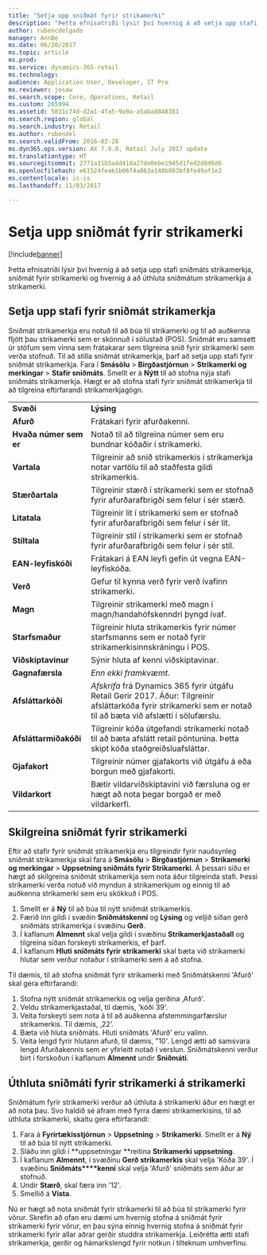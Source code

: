 ```yaml
---
title: "Setja upp sniðmát fyrir strikamerki"
description: "Þetta efnisatriði lýsir því hvernig á að setja upp stafi sniðmáts strikamerkja, sniðmát fyrir strikamerki og hvernig á að úthluta sniðmátum strikamerkja á strikamerki."
author: rubencdelgado
manager: AnnBe
ms.date: 06/20/2017
ms.topic: article
ms.prod: 
ms.service: dynamics-365-retail
ms.technology: 
audience: Application User, Developer, IT Pro
ms.reviewer: josaw
ms.search.scope: Core, Operations, Retail
ms.custom: 265994
ms.assetid: 5831c74d-d2a1-4fa5-9a9a-a5aba8848381
ms.search.region: global
ms.search.industry: Retail
ms.author: rubendel
ms.search.validFrom: 2016-02-28
ms.dyn365.ops.version: AX 7.0.0, Retail July 2017 update
ms.translationtype: HT
ms.sourcegitcommit: 2771a31b5a4d418a27de0ebe1945d1fed2d8d6d6
ms.openlocfilehash: e61524feab1b06f4a863a140b883bf8fe49af1e2
ms.contentlocale: is-is
ms.lasthandoff: 11/03/2017

---
```


# <a name="set-up-bar-code-masks"></a>Setja upp sniðmát fyrir strikamerki

[!include[banner](includes/banner.md)]


Þetta efnisatriði lýsir því hvernig á að setja upp stafi sniðmáts strikamerkja, sniðmát fyrir strikamerki og hvernig á að úthluta sniðmátum strikamerkja á strikamerki.

<a name="set-up-bar-code-mask-characters"></a>Setja upp stafi fyrir sniðmát strikamerkja
-------------------------------

Sniðmát strikamerkja eru notuð til að búa til strikamerki og til að auðkenna fljótt þau strikamerki sem er skönnuð í sölustað (POS). Sniðmát eru samsett úr stöfum sem vinna sem frátakarar sem tilgreina snið fyrir strikamerki sem verða stofnuð. Til að stilla sniðmát strikamerkja, þarf að setja upp stafi fyrir sniðmát strikamerkja. Fara í **Smásölu** &gt; **Birgðastjórnun** &gt; **Strikamerki og merkingar** &gt; **Stafir sniðmáts**. Smellt er á **Nýtt** til að stofna nýja stafi sniðmáts strikamerkja. Hægt er að stofna stafi fyrir sniðmát strikamerkja til að tilgreina eftirfarandi strikamerkjagögn.

|                      |                                                                                                                 |
|----------------------|-----------------------------------------------------------------------------------------------------------------|
| **Svæði**            | **Lýsing**                                                                                                 |
| **Afurð**          | Frátakari fyrir afurðakenni.                                                                                     |
| **Hvaða númer sem er**       | Notað til að tilgreina númer sem eru bundnar kóðaðir í strikamerki.                                                  |
| **Vartala**      | Tilgreinir að snið strikamerkis í strikamerkja notar vartölu til að staðfesta gildi strikamerkis. |
| **Stærðartala**       | Tilgreinir stærð í strikamerki sem er stofnað fyrir afurðarafbrigði sem felur í sér stærð.                                 |
| **Litatala**      | Tilgreinir lit í strikamerki sem er stofnað fyrir afurðarafbrigði sem felur í sér lit.                               |
| **Stíltala**      | Tilgreinir stíl í strikamerki sem er stofnað fyrir afurðarafbrigði sem felur í sér stíl.                             |
| **EAN-leyfiskóði** | Frátakari á EAN leyfi gefin út vegna EAN-leyfiskóða.                                                       |
| **Verð**            | Gefur til kynna verð fyrir verð ívafinn strikamerki.                                                                   |
| **Magn**         | Tilgreinir strikamerki með magn í magn/handahófskenndri þyngd ívaf.                                                |
| **Starfsmaður**         | Tilgreinir hluta strikamerkis fyrir númer starfsmanns sem er notað fyrir strikamerkisinnskráningu í POS.                                  |
| **Viðskiptavinur**         | Sýnir hluta af kenni viðskiptavinar.                                                                                  |
| **Gagnafærsla**       | *Enn ekki framkvæmt.*                                                                                          |
| **Afsláttarkóði**    | *Afskrifa* frá Dynamics 365 fyrir útgáfu Retail Gerir 2017. Áður: Tilgreinir afsláttarkóða fyrir strikamerki sem er notað til að bæta við afslætti í sölufærslu.                                                                   |
| **Afsláttarmiðakóði**      | Tilgreinir kóða útgefandi strikamerki notað til að bæta afslátt retail pöntunina. Þetta skipt kóða staðgreiðsluafsláttar.     |
| **Gjafakort**        | Tilgreinir númer gjafakorts við útgáfu á eða borgun með gjafakorti.                                               |
| **Vildarkort**     | Bætir vildarviðskiptavini við færsluna og er hægt að nota þegar borgað er með vildarkerfi.                             |

## <a name="define-bar-code-masks"></a>Skilgreina sniðmát fyrir strikamerki
Eftir að stafir fyrir sniðmát strikamerkja eru tilgreindir fyrir nauðsynleg sniðmát strikamerkja skal fara á **Smásölu** &gt; **Birgðastjórnun** &gt; **Strikamerki og merkingar** &gt; **Uppsetning sniðmáts fyrir Strikamerki**. Á þessari síðu er hægt að skilgreina sniðmát strikamerkja sem nota áður tilgreinda stafi. Þessi strikamerki verða notuð við myndun á strikamerkjum og einnig til að auðkenna strikamerki sem eru skökkuð í POS.

1.  Smellt er á **Ný** til að búa til nýtt sniðmát strikamerkis.
2.  Færið inn gildi í svæðin **Sniðmátskenni** og **Lýsing** og veljið síðan gerð sniðmáts strikamerkja í svæðinu **Gerð**.
3.  Í kaflanum **Almennt** skal velja gildi í svæðinu **Strikamerkjastaðall** og tilgreina síðan forskeyti strikamerkis, ef þarf.
4.  Í kaflanum **Hluti sniðmáts fyrir strikamerki** skal bæta við strikamerki hlutar sem verður notaður í strikamerki sem á að stofna.

Til dæmis, til að stofna sniðmát fyrir strikamerki með Sniðmátskenni 'Afurð' skal gera eftirfarandi:

1.  Stofna nýtt sniðmát strikamerkis og velja gerðina ‚Afurð'.
2.  Veldu strikamerkjastaðal, til dæmis, 'kóði 39'.
3.  Veita forskeyti sem nota á til að auðkenna afstemmingarfærslur strikamerkis. Til dæmis, ‚22‘.
4.  Bæta við hluta sniðmáts. Hluti sniðmáts 'Afurð' eru valinn.
5.  Veita lengd fyrir hlutann afurð, til dæmis, "10'. Lengd ætti að samsvara lengd Afurðakennis sem er yfirleitt notað í verslun. Sniðmátskenni verður birt í forskoðun í kaflanum **Almennt** undir **Sniðmáti**.

## <a name="assign-bar-code-masks-to-bar-codes"></a>Úthluta sniðmáti fyrir strikamerki á strikamerki
Sniðmátum fyrir strikamerki verður að úthluta á strikamerki áður en hægt er að nota þau. Svo haldið sé áfram með fyrra dæmi strikamerkisins, til að úthluta strikamerki, skaltu gera eftirfarandi:

1.  Fara á **Fyrirtækisstjórnun** &gt; **Uppsetning** &gt; **Strikamerki**. Smellt er á **Ný** til að búa til nýtt strikamerki.
2.  Sláðu inn gildi í **uppsetningar **reitina **Strikamerki** **uppsetning**.
3.  Í kaflanum **Almennt**, í svæðinu **Gerð strikamerkis** skal velja 'Kóða 39'. Í svæðinu **Sniðmáts****kenni** skal velja 'Afurð' sniðmáts sem áður ar stofnuð.
4.  Undir **Stærð**, skal færa inn '12'.
5.  Smellið á **Vista**.

Nú er hægt að nota sniðmát fyrir strikamerki til að búa til strikamerki fyrir vörur. Skrefin að ofan eru dæmi um hvernig stofna á sniðmát fyrir strikamerki fyrir vörur, en þau sýna einnig hvernig stofna á sniðmát fyrir strikamerki fyrir allar aðrar gerðir studdra strikamerkja. Leiðrétta ætti stafi strikamerkja, gerðir og hámarkslengd fyrir notkun í tilteknum umhverfinu.




